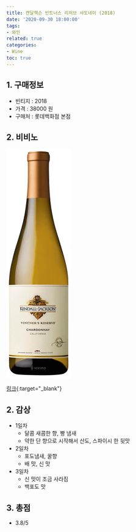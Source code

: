 ```yaml
---
title: 캔달잭슨 빈트너스 리저브 샤도네이 (2018)
date: '2020-09-30 18:00:00'
tags:
- 와인
related: true
categories:
- Wine
toc: true
---
```


## 1. 구매정보
* 빈티지 : 2018
* 가격 : 38000 원
* 구매처 : 롯데백화점 본점

## 2. 비비노

![kendall-jackson-vintner-s-reserve-chardonnay](/assets/images/posts/kendall-jackson-vintner-s-reserve-chardonnay.png)

[링크](https://www.vivino.com/kendall-jackson-vintner-s-reserve-chardonnay/w/2132?ref=nav-search&cart_item_source=text-search){:target="_blank"}

## 2. 감상
* 1일차
    - 달콤 새콤한 향,  빵 냄새
    - 약한 단 향으로 시작해서 산도, 스파이시 한 뒷맛
* 2일차
    - 포도냄새, 꿀향
    - 배 맛, 신 맛
* 3일차
    - 신 맛이 조금 사라짐
    - 백포도 맛

## 3. 총점
*  3.8/5

